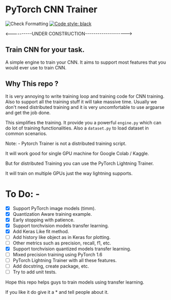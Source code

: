 # PyTorch CNN Trainer

![Check Formatting](https://github.com/oke-aditya/pytorch_cnn_trainer/workflows/Check%20Formatting/badge.svg)
[![Code style: black](https://img.shields.io/badge/code%20style-black-000000.svg)](https://github.com/psf/black)

<----------UNDER CONSTRUCTION-------------------->

## Train CNN for your task.

A simple engine to train your CNN. It aims to support most features that you would ever use to train CNN.
## Why This repo ?

It is very annoying to write training loop and training code for CNN training. Also to support all the training stuff it will take massive time.
Usually we don't need distributed training and it is very uncomfortable to use argparse and get the job done.

This simplifies the training. It provide you a powerful `engine.py` which can do lot of training functionalities. 
Also a `dataset.py` to load dataset in common scenarios.

Note: - 
Pytorch Trainer is not a distributed training script.

It will work good for single GPU machine for Google Colab / Kaggle.

But for distributed Training you can use the PyTorch Lightning Trainer. 

It will train on multiple GPUs just the way lightning supports.

# To Do: -


- [x] Support PyTorch image models (timm).
- [x] Quantization Aware training example.
- [x] Early stopping with patience.
- [x] Support torchvision models transfer learning.
- [x] Add Keras Like fit method.
- [ ] Add history like object as in Keras for plotting.
- [ ] Other metrics such as precision, recall, f1, etc.
- [x] Support torchvision quantized models transfer learning.
- [ ] Mixed precision training using PyTorch 1.6
- [ ] PyTorch Lightning Trainer with all these features.
- [ ] Add docstring, create package, etc.
- [ ] Try to add unit tests.

Hope this repo helps guys to train models using transfer learning. 

If you like it do give it a * and tell people about it.
